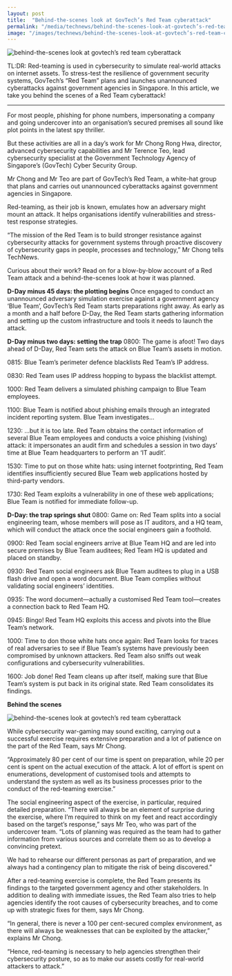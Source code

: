 ```yaml
---
layout: post
title:  "Behind-the-scenes look at GovTech’s Red Team cyberattack"
permalink: "/media/technews/behind-the-scenes-look-at-govtech’s-red-team-cyberattack"
image: "/images/technews/behind-the-scenes-look-at-govtech’s-red-team-cyberattack-part-1.png"
---
```


![behind-the-scenes look at govtech’s red team cyberattack](/images/technews/behind-the-scenes-look-at-govtech’s-red-team-cyberattack-part-1.png)

TL:DR: Red-teaming is used in cybersecurity to simulate real-world attacks on internet assets. To stress-test the resilience of government security systems, GovTech’s “Red Team” plans and launches unannounced cyberattacks against government agencies in Singapore. In this article, we take you behind the scenes of a Red Team cyberattack!

---

For most people, phishing for phone numbers, impersonating a company and going undercover into an organisation’s secured premises all sound like plot points in the latest spy thriller.  

But these activities are all in a day’s work for Mr Chong Rong Hwa, director, advanced cybersecurity capabilities and Mr Terence Teo,  lead cybersecurity specialist at the Government Technology Agency of Singapore’s (GovTech) Cyber Security Group. 

Mr Chong and Mr Teo are part of GovTech’s Red Team, a white-hat group that plans and carries out unannounced cyberattacks against government agencies in Singapore. 

Red-teaming, as their job is known, emulates how an adversary might mount an attack. It helps organisations identify vulnerabilities and stress-test response strategies. 

“The mission of the Red Team is to build stronger resistance against cybersecurity attacks for government systems through proactive discovery of cybersecurity gaps in people, processes and technology,” Mr Chong tells TechNews. 

Curious about their work? Read on for a blow-by-blow account of a Red Team attack and a behind-the-scenes look at how it was planned. 

 
**D-Day minus 45 days: the plotting begins**
Once engaged to conduct an unannounced adversary simulation exercise against a government agency ‘Blue Team’, GovTech’s Red Team starts preparations right away. As early as a month and a half before D-Day, the Red Team starts gathering information and setting up the custom infrastructure and tools it needs to launch the attack. 


**D-Day minus two days: setting the trap**
0800: The game is afoot! Two days ahead of D-Day, Red Team sets the attack on Blue Team’s assets in motion.

0815: Blue Team’s perimeter defence blacklists Red Team’s IP address.

0830: Red Team uses IP address hopping to bypass the blacklist attempt.

1000: Red Team delivers a simulated phishing campaign to Blue Team employees.

1100: Blue Team is notified about phishing emails through an integrated incident reporting system. Blue Team investigates…

1230: …but it is too late. Red Team obtains the contact information of several Blue Team employees and conducts a voice phishing (vishing) attack: it impersonates an audit firm and schedules a session in two days’ time at Blue Team headquarters to perform an ‘IT audit’.

1530: Time to put on those white hats: using internet footprinting, Red Team identifies insufficiently secured Blue Team web applications hosted by third-party vendors.

1730: Red Team exploits a vulnerability in one of these web applications; Blue Team is notified for immediate follow-up.

 
**D-Day: the trap springs shut**
0800: Game on: Red Team splits into a social engineering team, whose members will pose as IT auditors, and a HQ team, which will conduct the attack once the social engineers gain a foothold.

0900: Red Team social engineers arrive at Blue Team HQ and are led into secure premises by Blue Team auditees; Red Team HQ is updated and placed on standby. 

0930: Red Team social engineers ask Blue Team auditees to plug in a USB flash drive and open a word document. Blue Team complies without validating social engineers’ identities. 

0935: The word document—actually a customised Red Team tool—creates a connection back to Red Team HQ.

0945: Bingo! Red Team HQ exploits this access and pivots into the Blue Team’s network. 

1000: Time to don those white hats once again: Red Team looks for traces of real adversaries to see if Blue Team’s systems have previously been compromised by unknown attackers. Red Team also sniffs out weak configurations and cybersecurity vulnerabilities.

1600: Job done! Red Team cleans up after itself, making sure that Blue Team’s system is put back in its original state. Red Team consolidates its findings. 


**Behind the scenes**
 
![behind-the-scenes look at govtech’s red team cyberattack](/images/technews/behind-the-scenes-look-at-govtech’s-red-team-cyberattack-part-2.png)

While cybersecurity war-gaming may sound exciting, carrying out a successful exercise requires extensive preparation and a lot of patience on the part of the Red Team, says Mr Chong. 

“Approximately 80 per cent of our time is spent on preparation, while 20 per cent is spent on the actual execution of the attack. A lot of effort is spent on enumerations, development of customised tools and attempts to understand the system as well as its business processes prior to the conduct of the red-teaming exercise.” 

The social engineering aspect of the exercise, in particular, required detailed preparation. “There will always be an element of surprise during the exercise, where I’m required to think on my feet and react accordingly based on the target’s response,” says Mr Teo, who was part of the undercover team. “Lots of planning was required as the team had to gather information from various sources and correlate them so as to develop a convincing pretext. 

We had to rehearse our different personas as part of preparation, and we always had a contingency plan to mitigate the risk of being discovered.” 

After a red-teaming exercise is complete, the Red Team presents its findings to the targeted government agency and other stakeholders. In addition to dealing with immediate issues, the Red Team also tries to help agencies identify the root causes of cybersecurity breaches, and to come up with strategic fixes for them, says Mr Chong. 

“In general, there is never a 100 per cent-secured complex environment, as there will always be weaknesses that can be exploited by the attacker,” explains Mr Chong. 

“Hence, red-teaming is necessary to help agencies strengthen their cybersecurity posture, so as to make our assets costly for real-world attackers to attack.”
